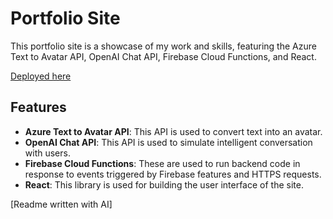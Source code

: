 # Portfolio Site

This portfolio site is a showcase of my work and skills, featuring the Azure Text to Avatar API, OpenAI Chat API, Firebase Cloud Functions, and React.

[Deployed here](willrcline.com)

## Features

- **Azure Text to Avatar API**: This API is used to convert text into an avatar.
- **OpenAI Chat API**: This API is used to simulate intelligent conversation with users.
- **Firebase Cloud Functions**: These are used to run backend code in response to events triggered by Firebase features and HTTPS requests.
- **React**: This library is used for building the user interface of the site.

[Readme written with AI]
